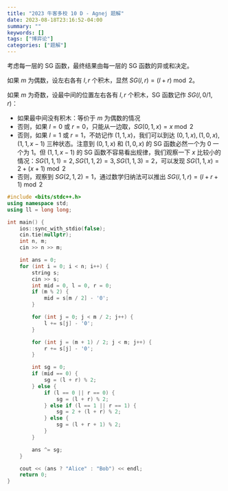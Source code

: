```yaml
---
title: "2023 牛客多校 10 D - Agnej 题解"
date: 2023-08-18T23:16:52-04:00
summary: ""
keywords: []
tags: ["博弈论"]
categories: ["题解"]
---
```



考虑每一层的 SG 函数，最终结果由每一层的 SG 函数的异或和决定。

如果 $m$ 为偶数，设左右各有 $l, r$ 个积木，显然 $SG(l, r) = (l + r) \bmod 2$。

如果 $m$ 为奇数，设最中间的位置左右各有 $l, r$ 个积木，SG 函数记作 $SG(l, 0/1, r)$：
- 如果最中间没有积木：等价于 $m$ 为偶数的情况
- 否则，如果 $l = 0$ 或 $r = 0$，只能从一边取，$SG(0, 1, x) = x \bmod 2$
- 否则，如果 $l = 1$ 或 $r = 1$，不妨记作 $(1, 1, x)$，我们可以到达 $(0, 1, x), (1, 0, x), (1, 1, x - 1)$ 三种状态。注意到 $(0, 1, x)$ 和 $(1, 0, x)$ 的 SG 函数必然一个为 $0$ 一个为 $1$。但 $(1, 1, x - 1)$ 的 SG 函数不容易看出规律，我们观察一下 $x$ 比较小的情况：$SG(1, 1, 1) = 2, SG(1, 1, 2) = 3, SG(1, 1, 3) = 2$，可以发现 $SG(1, 1, x) = 2 + (x + 1) \bmod 2$
- 否则，观察到 $SG(2, 1, 2) = 1$，通过数学归纳法可以推出 $SG(l, 1, r) = (l + r + 1) \bmod 2$

```cpp
#include <bits/stdc++.h>
using namespace std;
using ll = long long;

int main() {
    ios::sync_with_stdio(false);
    cin.tie(nullptr);
    int n, m;
    cin >> n >> m;

    int ans = 0;
    for (int i = 0; i < n; i++) {
        string s;
        cin >> s;
        int mid = 0, l = 0, r = 0;
        if (m % 2) {
            mid = s[m / 2] - '0';
        }

        for (int j = 0; j < m / 2; j++) {
            l += s[j] - '0';
        }

        for (int j = (m + 1) / 2; j < m; j++) {
            r += s[j] - '0';
        }

        int sg = 0;
        if (mid == 0) {
            sg = (l + r) % 2;
        } else {
            if (l == 0 || r == 0) {
                sg = (l + r) % 2;
            } else if (l == 1 || r == 1) {
                sg = 2 + (l + r) % 2;
            } else {
                sg = (l + r + 1) % 2;
            }
        }

        ans ^= sg;
    }

    cout << (ans ? "Alice" : "Bob") << endl;
    return 0;
}
```
